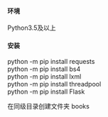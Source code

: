 #### 环境
Python3.5及以上


#### 安装
python -m pip install requests  
python -m pip install bs4  
python -m pip install lxml  
python -m pip install threadpool  
python -m pip install Flask  

在同级目录创建文件夹 books
